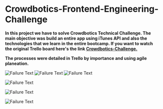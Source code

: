 # Crowdbotics-Frontend-Engineering-Challenge

**In this project we have to solve Crowdbotics Technical Challenge. The main objective was build an entire app using iTunes API and also 
the technologies that we learn in the entire bootcamp. If you want to watch the original Trello board here's the link 
[Crowdbotics-Challenge.](https://trello.com/b/wvtLQuK1)**

**The processes were detailed in Trello by importance and using agile planeation.**


![Failure Text](https://user-images.githubusercontent.com/26311371/29703123-b8da7580-8963-11e7-9a7b-a1e4663990f5.png)
![Failure Text](https://user-images.githubusercontent.com/26311371/29703110-aaca5e24-8963-11e7-817e-0d1fcd32340a.png)
![Failure Text](https://user-images.githubusercontent.com/26311371/29703114-af133bd6-8963-11e7-915d-7613be75c5b2.png)

![Failure Text](https://user-images.githubusercontent.com/26311371/29703116-b244ba1e-8963-11e7-9cae-ded581677cab.png)

![Failure Text](https://user-images.githubusercontent.com/26311371/29703120-b5be923c-8963-11e7-8e17-408f8bd9462b.png)

![Failure Text](https://user-images.githubusercontent.com/26311371/29703129-bd105eee-8963-11e7-910d-077185e82d3b.png)
